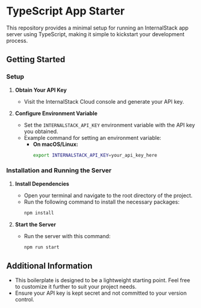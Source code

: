 # TypeScript App Starter

This repository provides a minimal setup for running an InternalStack app server using TypeScript, making it simple to kickstart your development process.

## Getting Started

### Setup

1. **Obtain Your API Key**
   - Visit the InternalStack Cloud console and generate your API key.

2. **Configure Environment Variable**
   - Set the `INTERNALSTACK_API_KEY` environment variable with the API key you obtained.
   - Example command for setting an environment variable:
     - **On macOS/Linux:**
       ```sh
       export INTERNALSTACK_API_KEY=your_api_key_here
       ```

### Installation and Running the Server

1. **Install Dependencies**
   - Open your terminal and navigate to the root directory of the project.
   - Run the following command to install the necessary packages:
     ```sh
     npm install
     ```

2. **Start the Server**
   - Run the server with this command:
     ```sh
     npm run start
     ```

## Additional Information

- This boilerplate is designed to be a lightweight starting point. Feel free to customize it further to suit your project needs.
- Ensure your API key is kept secret and not committed to your version control.

